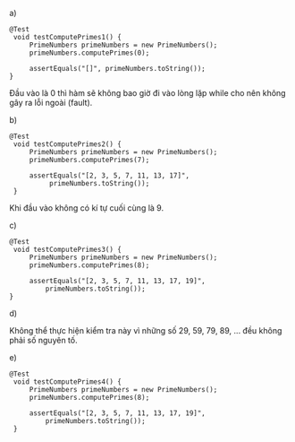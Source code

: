 a)

```
@Test
 void testComputePrimes1() {
     PrimeNumbers primeNumbers = new PrimeNumbers();
     primeNumbers.computePrimes(0);
 
     assertEquals("[]", primeNumbers.toString());
}
```

Đầu vào là 0 thì hàm sẽ không bao giờ đi vào lòng lặp while cho nên không gây ra lỗi ngoài (fault).

b)

```
@Test
 void testComputePrimes2() {
     PrimeNumbers primeNumbers = new PrimeNumbers();
     primeNumbers.computePrimes(7);
 
     assertEquals("[2, 3, 5, 7, 11, 13, 17]",
          primeNumbers.toString());
 } 
```

Khi đầu vào không có kí tự cuối cùng là 9.

c)

```
@Test
 void testComputePrimes3() {
     PrimeNumbers primeNumbers = new PrimeNumbers();
     primeNumbers.computePrimes(8);
 
     assertEquals("[2, 3, 5, 7, 11, 13, 17, 19]", 
         primeNumbers.toString());
}
```

d)

Không thể thực hiện kiểm tra này vì những số 29, 59, 79, 89, ... đều không phải số nguyên tố.


e) 

```
@Test
 void testComputePrimes4() {
     PrimeNumbers primeNumbers = new PrimeNumbers();
     primeNumbers.computePrimes(8);
 
     assertEquals("[2, 3, 5, 7, 11, 13, 17, 19]",
         primeNumbers.toString());
 } 
```